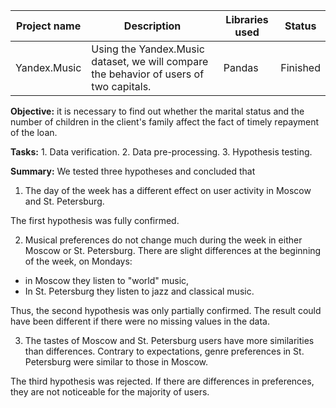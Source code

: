 | Project name              | Description   | Libraries used | Status |
| ------------------------- | ------------- | -------------- | ------ |
| Yandex.Music   | Using the Yandex.Music dataset, we will compare the behavior of users of two capitals.| Pandas | Finished |

**Objective:** it is necessary to find out whether the marital status and the number of children in the client's family affect the fact of timely repayment of the loan.

**Tasks:**  1. Data verification.
 2. Data pre-processing.
 3. Hypothesis testing.

**Summary:**
We tested three hypotheses and concluded that

1. The day of the week has a different effect on user activity in Moscow and St. Petersburg.

The first hypothesis was fully confirmed.

2. Musical preferences do not change much during the week in either Moscow or St. Petersburg. There are slight differences at the beginning of the week, on Mondays:
* in Moscow they listen to "world" music,
* In St. Petersburg they listen to jazz and classical music.

Thus, the second hypothesis was only partially confirmed. The result could have been different if there were no missing values in the data.

3. The tastes of Moscow and St. Petersburg users have more similarities than differences. Contrary to expectations, genre preferences in St. Petersburg were similar to those in Moscow.

The third hypothesis was rejected. If there are differences in preferences, they are not noticeable for the majority of users.
